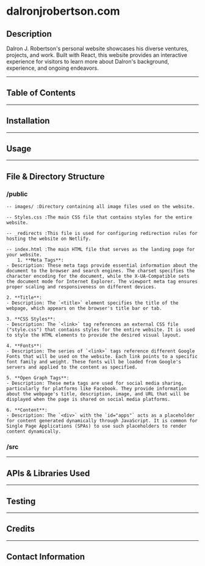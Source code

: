 # dalronjrobertson.com

## Description

Dalron J. Robertson's personal website showcases his diverse ventures, projects, and work. Built with React, this website provides an interactive experience for visitors to learn more about Dalron's background, experience, and ongoing endeavors.

---

## Table of Contents

---

## Installation

---

## Usage

---

## File & Directory Structure

### /public

    -- images/ :Directory containing all image files used on the website.

    -- Styles.css :The main CSS file that contains styles for the entire website.

    -- _redirects :This file is used for configuring redirection rules for hosting the website on Netlify.

    -- index.html :The main HTML file that serves as the landing page for your website.
        1. **Meta Tags**:
    - Description: These meta tags provide essential information about the document to the browser and search engines. The charset specifies the character encoding for the document, while the X-UA-Compatible sets the document mode for Internet Explorer. The viewport meta tag ensures proper scaling and responsiveness on different devices.

    2. **Title**:
    - Description: The `<title>` element specifies the title of the webpage, which appears on the browser's title bar or tab.

    3. **CSS Styles**:
    - Description: The `<link>` tag references an external CSS file ("style.css") that contains styles for the entire website. It is used to style the HTML elements to provide the desired visual layout.

    4. **Fonts**:
    - Description: The series of `<link>` tags reference different Google Fonts that will be used on the website. Each link points to a specific font family and weight. These fonts will be loaded from Google's servers and applied to the content as specified.

    5. **Open Graph Tags**:
    - Description: These meta tags are used for social media sharing, particularly for platforms like Facebook. They provide information about the webpage's title, description, image, and URL that will be displayed when the page is shared on social media platforms.

    6. **Content**:
    - Description: The `<div>` with the `id="apps"` acts as a placeholder for content generated dynamically through JavaScript. It is common for Single Page Applications (SPAs) to use such placeholders to render content dynamically.

### /src

---

## APIs & Libraries Used

---

## Testing

---

## Credits

---

## Contact Information
